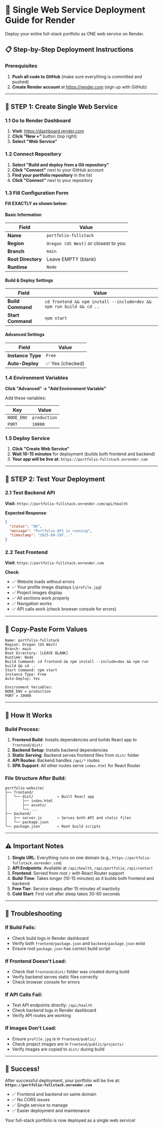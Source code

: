 # 🚀 Single Web Service Deployment Guide for Render

Deploy your entire full-stack portfolio as ONE web service on Render.

## 📋 Step-by-Step Deployment Instructions

### Prerequisites
1. **Push all code to GitHub** (make sure everything is committed and pushed)
2. **Create Render account** at https://render.com (sign up with GitHub)

---

## 🔧 STEP 1: Create Single Web Service

### 1.1 Go to Render Dashboard
1. **Visit**: https://dashboard.render.com
2. **Click "New +"** button (top right)
3. **Select "Web Service"**

### 1.2 Connect Repository
1. **Select "Build and deploy from a Git repository"**
2. **Click "Connect"** next to your GitHub account
3. **Find your portfolio repository** in the list
4. **Click "Connect"** next to your repository

### 1.3 Fill Configuration Form

**Fill EXACTLY as shown below:**

#### Basic Information
| Field | Value |
|-------|-------|
| **Name** | `portfolio-fullstack` |
| **Region** | `Oregon (US West)` or closest to you |
| **Branch** | `main` |
| **Root Directory** | Leave EMPTY (blank) |
| **Runtime** | `Node` |

#### Build & Deploy Settings
| Field | Value |
|-------|-------|
| **Build Command** | `cd frontend && npm install --include=dev && npm run build && cd ..` |
| **Start Command** | `npm start` |

#### Advanced Settings
| Field | Value |
|-------|-------|
| **Instance Type** | `Free` |
| **Auto-Deploy** | ✅ Yes (checked) |

### 1.4 Environment Variables
**Click "Advanced" → "Add Environment Variable"**

Add these variables:

| Key | Value |
|-----|-------|
| `NODE_ENV` | `production` |
| `PORT` | `10000` |

### 1.5 Deploy Service
1. **Click "Create Web Service"**
2. **Wait 10-15 minutes** for deployment (builds both frontend and backend)
3. **Your app will be live at**: `https://portfolio-fullstack.onrender.com`

---

## 🧪 STEP 2: Test Your Deployment

### 2.1 Test Backend API
**Visit**: `https://portfolio-fullstack.onrender.com/api/health`

**Expected Response**:
```json
{
  "status": "OK",
  "message": "Portfolio API is running",
  "timestamp": "2025-09-29T..."
}
```

### 2.2 Test Frontend
**Visit**: `https://portfolio-fullstack.onrender.com`

**Check**:
- ✅ Website loads without errors
- ✅ Your profile image displays (`/profile.jpg`)
- ✅ Project images display
- ✅ All sections work properly
- ✅ Navigation works
- ✅ API calls work (check browser console for errors)

---

## 📝 Copy-Paste Form Values

```
Name: portfolio-fullstack
Region: Oregon (US West)
Branch: main
Root Directory: [LEAVE BLANK]
Runtime: Node
Build Command: cd frontend && npm install --include=dev && npm run build && cd ..
Start Command: npm start
Instance Type: Free
Auto-Deploy: Yes

Environment Variables:
NODE_ENV = production
PORT = 10000
```

---

## 🔧 How It Works

### Build Process:
1. **Frontend Build**: Installs dependencies and builds React app to `frontend/dist/`
2. **Backend Setup**: Installs backend dependencies
3. **Static Serving**: Backend serves frontend files from `dist/` folder
4. **API Routes**: Backend handles `/api/*` routes
5. **SPA Support**: All other routes serve `index.html` for React Router

### File Structure After Build:
```
portfolio-website/
├── frontend/
│   └── dist/           ← Built React app
│       ├── index.html
│       ├── assets/
│       └── ...
├── backend/
│   ├── server.js       ← Serves both API and static files
│   └── package.json
└── package.json        ← Root build scripts
```

---

## ⚠️ Important Notes

1. **Single URL**: Everything runs on one domain (e.g., `https://portfolio-fullstack.onrender.com`)
2. **API Endpoints**: Available at `/api/health`, `/api/portfolio`, `/api/contact`
3. **Frontend**: Served from root `/` with React Router support
4. **Build Time**: Takes longer (10-15 minutes) as it builds both frontend and backend
5. **Free Tier**: Service sleeps after 15 minutes of inactivity
6. **Cold Start**: First visit after sleep takes 30-60 seconds

---

## 🔧 Troubleshooting

### If Build Fails:
- Check build logs in Render dashboard
- Verify both `frontend/package.json` and `backend/package.json` exist
- Ensure root `package.json` has correct build script

### If Frontend Doesn't Load:
- Check that `frontend/dist/` folder was created during build
- Verify backend serves static files correctly
- Check browser console for errors

### If API Calls Fail:
- Test API endpoints directly: `/api/health`
- Check backend logs in Render dashboard
- Verify API routes are working

### If Images Don't Load:
- Ensure `profile.jpg` is in `frontend/public/`
- Check project images are in `frontend/public/projects/`
- Verify images are copied to `dist/` during build

---

## 🎉 Success!

After successful deployment, your portfolio will be live at:
**`https://portfolio-fullstack.onrender.com`**

- ✅ Frontend and backend on same domain
- ✅ No CORS issues
- ✅ Single service to manage
- ✅ Easier deployment and maintenance

Your full-stack portfolio is now deployed as a single web service!